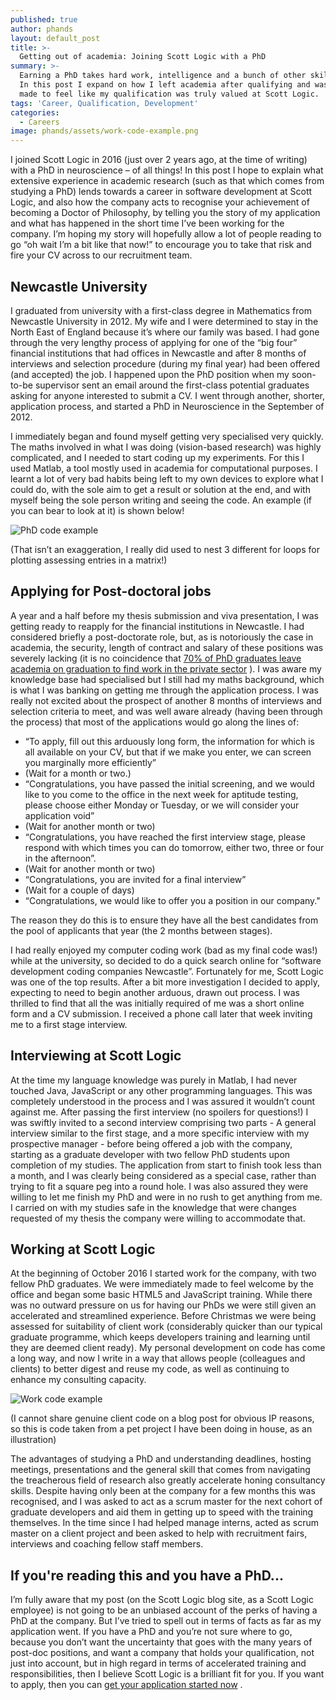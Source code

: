 ```yaml
---
published: true
author: phands
layout: default_post
title: >-
  Getting out of academia: Joining Scott Logic with a PhD
summary: >-
  Earning a PhD takes hard work, intelligence and a bunch of other skills.
  In this post I expand on how I left academia after qualifying and was
  made to feel like my qualification was truly valued at Scott Logic.
tags: 'Career, Qualification, Development'
categories:
  - Careers
image: phands/assets/work-code-example.png
---
```


I joined Scott Logic in 2016 (just over 2 years ago, at the time of writing) with a PhD in neuroscience – of all things! In this post I hope to explain what extensive experience in academic research (such as that which comes from studying a PhD) lends towards a career in software development at Scott Logic, and also how the company acts to recognise your achievement of becoming a Doctor of Philosophy, by telling you the story of my application and what has happened in the short time I’ve been working for the company. I’m hoping my story will hopefully allow a lot of people reading to go “oh wait I’m a bit like that now!” to encourage you to take that risk and fire your CV across to our recruitment team.

## Newcastle University

I graduated from university with a first-class degree in Mathematics from Newcastle University in 2012. My wife and I were determined to stay in the North East of England because it’s where our family was based. I had gone through the very lengthy process of applying for one of the “big four” financial institutions that had offices in Newcastle and after 8 months of interviews and selection procedure (during my final year) had been offered (and accepted) the job. I happened upon the PhD position when my soon-to-be supervisor sent an email around the first-class potential graduates asking for anyone interested to submit a CV. I went through another, shorter, application process, and started a PhD in Neuroscience in the September of 2012.

I immediately began and found myself getting very specialised very quickly. The maths involved in what I was doing (vision-based research) was highly complicated, and I needed to start coding up my experiments. For this I used Matlab, a tool mostly used in academia for computational purposes. I learnt a lot of very bad habits being left to my own devices to explore what I could do, with the sole aim to get a result or solution at the end, and with myself being the sole person writing and seeing the code. An example (if you can bear to look at it) is shown below!

![PhD code example]({{site.baseurl}}/phands/assets/phd-code-example.png)

(That isn’t an exaggeration, I really did used to nest 3 different for loops for plotting assessing entries in a matrix!)

## Applying for Post-doctoral jobs

A year and a half before my thesis submission and viva presentation, I was getting ready to reapply for the financial institutions in Newcastle. I had considered briefly a post-doctorate role, but, as is notoriously the case in academia, the security, length of contract and salary of these positions was severely lacking (it is no coincidence that [70% of PhD graduates leave academia on graduation to find work in the private sector](https://smartsciencecareer.com/become-a-professor/) ). I was aware my knowledge base had specialised but I still had my maths background, which is what I was banking on getting me through the application process. I was really not excited about the prospect of another 8 months of interviews and selection criteria to meet, and was well aware already (having been through the process) that most of the applications would go along the lines of:

-	“To apply, fill out this arduously long form, the information for which is all available on your CV, but that if we make you enter, we can screen you marginally more efficiently”
-	(Wait for a month or two.)
-	“Congratulations, you have passed the initial screening, and we would like to you come to the office in the next week for aptitude testing, please choose either Monday or Tuesday, or we will consider your application void”
-	(Wait for another month or two)
-	“Congratulations, you have reached the first interview stage, please respond with which times you can do tomorrow, either two, three or four in the afternoon”.
-	(Wait for another month or two)
-	“Congratulations, you are invited for a final interview”
-	(Wait for a couple of days)
-	“Congratulations, we would like to offer you a position in our company."

The reason they do this is to ensure they have all the best candidates from the pool of applicants that year (the 2 months between stages).

I had really enjoyed my computer coding work (bad as my final code was!) while at the university, so decided to do a quick search online for “software development coding companies Newcastle”. Fortunately for me, Scott Logic was one of the top results. After a bit more investigation I decided to apply, expecting to need to begin another arduous, drawn out process. I was thrilled to find that all the was initially required of me was a short online form and a CV submission. I received a phone call later that week inviting me to a first stage interview.

## Interviewing at Scott Logic

At the time my language knowledge was purely in Matlab, I had never touched Java, JavaScript or any other programming languages. This was completely understood in the process and I was assured it wouldn’t count against me. After passing the first interview (no spoilers for questions!) I was swiftly invited to a second interview comprising two parts - A general interview similar to the first stage, and a more specific interview with my prospective manager - before being offered a job with the company, starting as a graduate developer with two fellow PhD students upon completion of my studies. The application from start to finish took less than a month, and I was clearly being considered as a special case, rather than trying to fit a square peg into a round hole. I was also assured they were willing to let me finish my PhD and were in no rush to get anything from me. I carried on with my studies safe in the knowledge that were changes requested of my thesis the company were willing to accommodate that.

## Working at Scott Logic

At the beginning of October 2016 I started work for the company, with two fellow PhD graduates. We were immediately made to feel welcome by the office and began some basic HTML5 and JavaScript training. While there was no outward pressure on us for having our PhDs we were still given an accelerated and streamlined experience. Before Christmas we were being assessed for suitability of client work (considerably quicker than our typical graduate programme, which keeps developers training and learning until they are deemed client ready). My personal development on code has come a long way, and now I write in a way that allows people (colleagues and clients) to better digest and reuse my code, as well as continuing to enhance my consulting capacity.

![Work code example]({{site.baseurl}}/phands/assets/work-code-example.png)

(I cannot share genuine client code on a blog post for obvious IP reasons, so this is code taken from a pet project I have been doing in house, as an illustration)

The advantages of studying a PhD and understanding deadlines, hosting meetings, presentations and the general skill that comes from navigating the treacherous field of research also greatly accelerate honing consultancy skills. Despite having only been at the company for a few months this was recognised, and I was asked to act as a scrum master for the next cohort of graduate developers and aid them in getting up to speed with the training themselves. In the time since I had helped manage interns, acted as scrum master on a client project and been asked to help with recruitment fairs, interviews and coaching fellow staff members.

## If you're reading this and you have a PhD...

I’m fully aware that my post (on the Scott Logic blog site, as a Scott Logic employee) is not going to be an unbiased account of the perks of having a PhD at the company. But I’ve tried to spell out in terms of facts as far as my application went. If you have a PhD and you’re not sure where to go, because you don’t want the uncertainty that goes with the many years of post-doc positions, and want a company that holds your qualification, not just into account, but in high regard in terms of accelerated training and responsibilities, then I believe Scott Logic is a brilliant fit for you. If you want to apply, then you can [get your application started now](https://www.scottlogic.com/careers/) .
